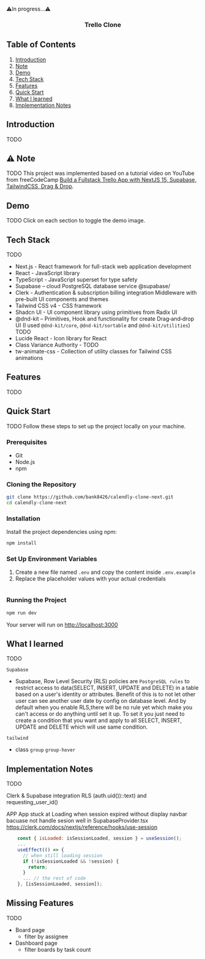⚠️In progress...⚠️

<h3 align="center">Trello Clone</h3>

## Table of Contents

1. [Introduction](#introduction)
2. [Note](#note)
3. [Demo](#demo)
4. [Tech Stack](#tech-stack)
5. [Features](#features)
6. [Quick Start](#quick-start)
7. [What I learned](#learn)
8. [Implementation Notes](#implementation-notes)

## <a name="introduction">Introduction</a>

TODO

## <a name="note">⚠️ Note</a>

TODO
This project was implemented based on a tutorial video on YouTube from freeCodeCamp [Build a Fullstack Trello App with NextJS 15, Supabase, TailwindCSS, Drag & Drop](https://www.youtube.com/watch?v=ugxI1o5SyMs).

## <a name="demo">Demo</a>

TODO
Click on each section to toggle the demo image.

<!--
<details>
  <summary>
    Authentication
  </summary>
  <b>Sign up</b>
  <div>
    <a href="">
        <img src="public/readme/sign-up.gif" alt="Sign up" />
    </a>
  </div>
  <b>Sign in</b>
  <div>
    <a href="">
      <img src="public/readme/sign-in.gif" alt="Sign in" />
    </a>
  </div>
</details>
<details>
  <summary>
    Authenticated User
  </summary>
  <div>
    <b>Create Availability Schedule</b>
    <div>
      <a href="">
        <img src="public/readme/create-schedule.gif" alt="Create schedule" />
      </a>
    </div>
    <b>Create Active Event</b>
    <div>
      <a href="">
        <img src="public/readme/create-active-event.gif" alt="Create active event" />
      </a>
    </div>
    <b>Create Inactive Event</b>
    <div>
      <a href="">
        <img src="public/readme/create-inactive-event.gif" alt="Create inactive event" />
      </a>
    </div>
    <b>Edit Event</b>
    <div>
      <a href="">
        <img src="public/readme/edit-event.gif" alt="Edit event" />
      </a>
    </div>
    <b>Delete Event</b>
    <div>
      <a href="">
        <img src="public/readme/delete-event.gif" alt="Delete event" />
      </a>
    </div>
  </div>
</details>

<details>
  <summary>
    Non-Authenticated User
  </summary>
  <div>
    <b>See Public profile from Profile's Link</b>
    <div>
      <a href="">
        <img src="public/readme/public-profile.gif" alt="Public profile" />
      </a>
    </div>
    <b>Booking Event from Event's link</b>
    <div>
      <a href="">
        <img src="public/readme/see-and-book-event.gif" alt="See and book event" />
      </a>
    </div>
    <b>Invitation Email</b>
    <div>
      <a href="">
        <img src="public/readme/invitation-email.png" alt="Invitation Email" />
      </a>
    </div>
    <b>Google Calendar after accept invitation</b>
    <div>
      <a href="">
        <img src="public/readme/after-book-event.png" alt="See and book event" />
      </a>
    </div>
    <b>Available time slot will be updated according to events in Google Calendar</b>
    <div>
      <a href="">
        <img src="public/readme/google-calendar.png" alt="Google Calendar" />
      </a>
    </div>
  </div>
</details>
-->

## <a name="tech-stack">Tech Stack</a>

TODO

- Next.js - React framework for full-stack web application development
- React - JavaScript library
- TypeScript - JavaScript superset for type safety
- Supabase – cloud PostgreSQL database service @supabase/
- Clerk - Authentication & subscription billing integration Middleware with pre-built UI components and themes
- Tailwind CSS v4 - CSS framework
- Shadcn UI - UI component library using primitives from Radix UI
- @dnd-kit – Primitives, Hook and functionality for create Drag‑and‑drop UI (I used `@dnd-kit/core`, `@dnd-kit/sortable` and `@dnd-kit/utilities`) TODO
- Lucide React - Icon library for React
- Class Variance Authority - TODO
- tw-animate-css - Collection of utility classes for Tailwind CSS animations

## <a name="features">Features</a>

TODO

## <a name="quick-start">Quick Start</a>

TODO
Follow these steps to set up the project locally on your machine.

### Prerequisites

- Git
- Node.js
- npm

### Cloning the Repository

```bash
git clone https://github.com/bank8426/calendly-clone-next.git
cd calendly-clone-next
```

### Installation

Install the project dependencies using npm:

```bash
npm install
```

### Set Up Environment Variables

1. Create a new file named `.env` and copy the content inside `.env.example`
2. Replace the placeholder values with your actual credentials

```env

```

### Running the Project

```bash
npm run dev
```

Your server will run on [http://localhost:3000](http://localhost:3000/)

## <a name="learn">What I learned</a>

TODO

`Supabase`

- Supabase, Row Level Security (RLS) policies are `PostgreSQL rules` to restrict access to data(SELECT, INSERT, UPDATE and DELETE) in a table based on a user's identity or attributes. Benefit of this is to not let other user can see another user date by config on database level. And by default when you enable RLS,there will be no rule yet which make you can't access or do anything until set it up. To set it you just need to create a condition that you want and apply to all SELECT, INSERT, UPDATE and DELETE which will use same condition.

`tailwind`

- class `group` `group-hover`

## <a name="implementation-note">Implementation Notes</a>

TODO

Clerk & Supabase integration
RLS
(auth.uid())::text) and requesting_user_id()

APP
App stuck at Loading when session expired without display navbar bacuase not handle sesion well in SupabaseProvider.tsx
https://clerk.com/docs/nextjs/reference/hooks/use-session

```js
    const { isLoaded: isSessionLoaded, session } = useSession();
    ...
    useEffect(() => {
      // when still loading session
      if (!isSessionLoaded && !session) {
        return;
      }
      ... // the rest of code
    }, [isSessionLoaded, session]);
```

## <a name="missing">Missing Features</a>

TODO

- Board page
  - filter by assignee
- Dashboard page
  - filter boards by task count
